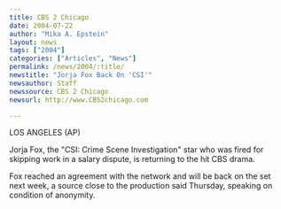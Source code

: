 ```yaml
---
title: CBS 2 Chicago
date: 2004-07-22
author: "Mika A. Epstein"
layout: news
tags: ["2004"]
categories: ["Articles", "News"]
permalink: /news/2004/:title/
newstitle: "Jorja Fox Back On 'CSI'"
newsauthor: Staff
newssource: CBS 2 Chicago
newsurl: http://www.CBS2chicago.com

---
```


LOS ANGELES (AP)

Jorja Fox, the "CSI: Crime Scene Investigation" star who was fired for skipping work in a salary dispute, is returning to the hit CBS drama.

Fox reached an agreement with the network and will be back on the set next week, a source close to the production said Thursday, speaking on condition of anonymity.
